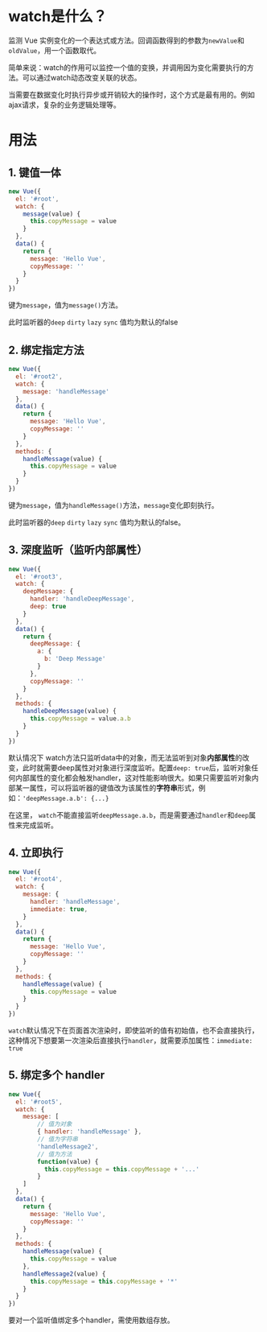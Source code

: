# watch是什么？

监测 Vue 实例变化的一个表达式或方法。回调函数得到的参数为`newValue`和`oldValue`，用一个函数取代。

简单来说：watch的作用可以监控一个值的变换，并调用因为变化需要执行的方法。可以通过watch动态改变关联的状态。

当需要在数据变化时执行异步或开销较大的操作时，这个方式是最有用的。例如ajax请求，复杂的业务逻辑处理等。 



# 用法

## 1. 键值一体

```js
new Vue({
  el: '#root',
  watch: {
    message(value) {
      this.copyMessage = value
    }
  },
  data() {
    return {
      message: 'Hello Vue',
      copyMessage: ''
    }
  }
})
```

键为`message`，值为`message()`方法。

此时监听器的`deep` `dirty` `lazy` `sync` 值均为默认的false

## 2. 绑定指定方法

```js
new Vue({
  el: '#root2',
  watch: {
    message: 'handleMessage'
  },
  data() {
    return {
      message: 'Hello Vue',
      copyMessage: ''
    }
  },
  methods: {
    handleMessage(value) {
      this.copyMessage = value
    }
  }
})
```

键为`message`，值为`handleMessage()`方法，`message`变化即刻执行。

此时监听器的`deep` `dirty` `lazy` `sync` 值均为默认的false。

## 3. 深度监听（监听内部属性）

```js
new Vue({
  el: '#root3',
  watch: {
    deepMessage: {
      handler: 'handleDeepMessage',
      deep: true
    }
  },
  data() {
    return {
      deepMessage: {
        a: {
          b: 'Deep Message'
        }
      },
      copyMessage: ''
    }
  },
  methods: {
    handleDeepMessage(value) {
      this.copyMessage = value.a.b
    }
  }
})
```

默认情况下 watch方法只监听data中的对象，而无法监听到对象**内部属性**的改变，此时就需要deep属性对对象进行深度监听。配置`deep: true`后，监听对象任何内部属性的变化都会触发handler，这对性能影响很大。如果只需要监听对象内部某一属性，可以将监听器的键值改为该属性的**字符串**形式，例如：`'deepMessage.a.b': {...}`

在这里， `watch`不能直接监听`deepMessage.a.b`，而是需要通过`handler`和`deep`属性来完成监听。

## 4. 立即执行

```js
new Vue({
  el: '#root4',
  watch: {
    message: {
      handler: 'handleMessage',
      immediate: true,
    }
  },
  data() {
    return {
      message: 'Hello Vue',
      copyMessage: ''
    }
  },
  methods: {
    handleMessage(value) {
      this.copyMessage = value
    }
  }
})
```

 `watch`默认情况下在页面首次渲染时，即使监听的值有初始值，也不会直接执行，这种情况下想要第一次渲染后直接执行`handler`，就需要添加属性：`immediate: true` 

## 5. 绑定多个 handler

```js
new Vue({
  el: '#root5',
  watch: {
    message: [
        // 值为对象
        { handler: 'handleMessage' },
        // 值为字符串
        'handleMessage2',
        // 值为方法
        function(value) {
          this.copyMessage = this.copyMessage + '...'
        }
    ]
  },
  data() {
    return {
      message: 'Hello Vue',
      copyMessage: ''
    }
  },
  methods: {
    handleMessage(value) {
      this.copyMessage = value
    },
    handleMessage2(value) {
      this.copyMessage = this.copyMessage + '*'
    }
  }
})
```

要对一个监听值绑定多个handler，需使用数组存放。